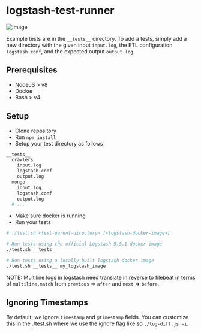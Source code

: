 # logstash-test-runner

![image](http://i.imgur.com/hQm9yAb.gif)

Example tests are in the `__tests__` directory.
To add a tests, simply add a new directory with the given input `input.log`, the ETL configuration `logstash.conf`, and the expected output `output.log`.

## Prerequisites

* NodeJS > v8
* Docker
* Bash > v4

## Setup

* Clone repository
* Run `npm install`
* Setup your test directory as follows

```sh
__tests__
  crawlers
    input.log
    logstash.conf
    output.log
  mongo
    input.log
    logstash.conf
    output.log
  # ...
```

* Make sure docker is running
* Run your tests

```sh
# ./test.sh <test-parent-directory> [<logstash-docker-image>]

# Run tests using the official Logstash 5.5.1 docker image
./test.sh __tests__

# Run tests using a locally built logstash docker image
./test.sh __tests__ my_logstash_image
```

NOTE: Multiline logs in logstash need translate in reverse to filebeat in terms of `multiline.match` from `previous` => `after` and `next` => `before`.

## Ignoring Timestamps

By default, we ignore `timestamp` and `@timestamp` fields. You can customize this in the [./test.sh](./test.sh) where we use the ignore flag like so `./log-diff.js -i`.
